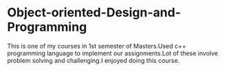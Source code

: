 # Object-oriented-Design-and-Programming

This is one of my courses in 1st semester of Masters.Used c++ programming language to implement our assignments.Lot of these involve problem solving and 
challenging.I enjoyed doing this course.
